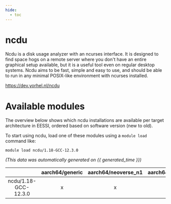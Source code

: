 ```yaml
---
hide:
  - toc
---
```


ncdu
====


Ncdu is a disk usage analyzer with an ncurses interface. It is designed to find space hogs on a remote server where you don't have an entire graphical setup available, but it is a useful tool even on regular desktop systems. Ncdu aims to be fast, simple and easy to use, and should be able to run in any minimal POSIX-like environment with ncurses installed.

https://dev.yorhel.nl/ncdu
# Available modules


The overview below shows which ncdu installations are available per target architecture in EESSI, ordered based on software version (new to old).

To start using ncdu, load one of these modules using a `module load` command like:

```shell
module load ncdu/1.18-GCC-12.3.0
```

*(This data was automatically generated on {{ generated_time }})*  

| |aarch64/generic|aarch64/neoverse_n1|aarch64/neoverse_v1|x86_64/generic|x86_64/amd/zen2|x86_64/amd/zen3|x86_64/amd/zen4|x86_64/intel/haswell|x86_64/intel/skylake_avx512|
| :---: | :---: | :---: | :---: | :---: | :---: | :---: | :---: | :---: | :---: |
|ncdu/1.18-GCC-12.3.0|x|x|x|x|x|x|x|x|x|
